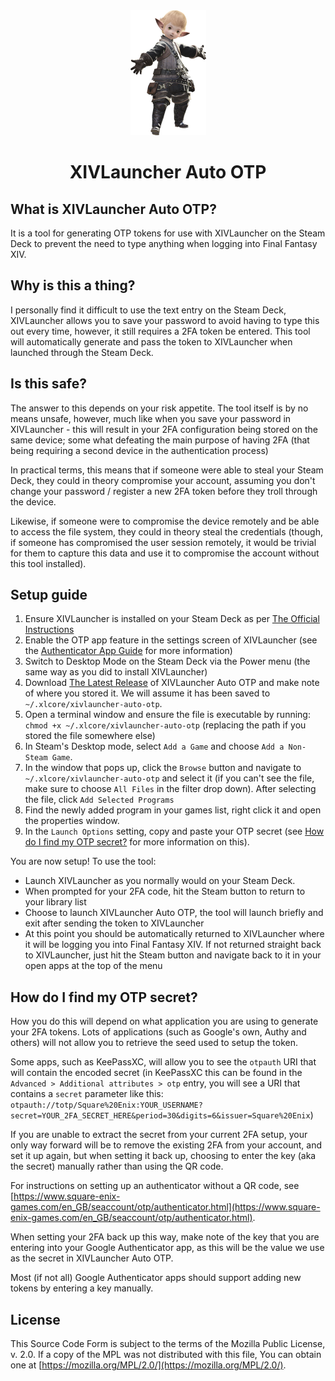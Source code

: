 <div style="text-align: center;">
    <img src=".github/lalafell.png" />
    <h1>XIVLauncher Auto OTP</h1>
</div>

## What is XIVLauncher Auto OTP?
It is a tool for generating OTP tokens for use with XIVLauncher on the Steam Deck to prevent the need to type anything when logging into Final Fantasy XIV.

## Why is this a thing?
I personally find it difficult to use the text entry on the Steam Deck, XIVLauncher allows you to save your password to avoid having to type this out every time, however, it still requires a 2FA token be entered. This tool will automatically generate and pass the token to XIVLauncher when launched through the Steam Deck.

## Is this safe?
The answer to this depends on your risk appetite. The tool itself is by no means unsafe, however, much like when you save your password in XIVLauncher - this will result in your 2FA configuration being stored on the same device; some what defeating the main purpose of having 2FA (that being requiring a second device in the authentication process)

In practical terms, this means that if someone were able to steal your Steam Deck, they could in theory compromise your account, assuming you don't change your password / register a new 2FA token before they troll through the device.

Likewise, if someone were to compromise the device remotely and be able to access the file system, they could in theory steal the credentials (though, if someone has compromised the user session remotely, it would be trivial for them to capture this data and use it to compromise the account without this tool installed).

## Setup guide
1. Ensure XIVLauncher is installed on your Steam Deck as per [The Official Instructions](https://goatcorp.github.io/faq/steamdeck.html)
2. Enable the OTP app feature in the settings screen of XIVLauncher (see the [Authenticator App Guide](https://goatcorp.github.io/faq/mobile_otp#enabling-the-otp-app-feature-in-xivlauncher) for more information)
3. Switch to Desktop Mode on the Steam Deck via the Power menu (the same way as you did to install XIVLauncher)
4. Download [The Latest Release](https://github.com/RobTheFiveNine/xivlauncher-auto-otp/releases/latest) of XIVLauncher Auto OTP and make note of where you stored it. We will assume it has been saved to `~/.xlcore/xivlauncher-auto-otp`.
5. Open a terminal window and ensure the file is executable by running: `chmod +x ~/.xlcore/xivlauncher-auto-otp` (replacing the path if you stored the file somewhere else)
6. In Steam's Desktop mode, select `Add a Game` and choose `Add a Non-Steam Game`.
7. In the window that pops up, click the `Browse` button and navigate to `~/.xlcore/xivlauncher-auto-otp` and select it (if you can't see the file, make sure to choose `All Files` in the filter drop down). After selecting the file, click `Add Selected Programs`
8. Find the newly added program in your games list, right click it and open the properties window.
9. In the `Launch Options` setting, copy and paste your OTP secret (see [How do I find my OTP secret?](#how-do-i-find-my-otp-secret) for more information on this).

You are now setup! To use the tool:

 - Launch XIVLauncher as you normally would on your Steam Deck.
 - When prompted for your 2FA code, hit the Steam button to return to your library list
 - Choose to launch XIVLauncher Auto OTP, the tool will launch briefly and exit after sending the token to XIVLauncher
 - At this point you should be automatically returned to XIVLauncher where it will be logging you into Final Fantasy XIV. If not returned straight back to XIVLauncher, just hit the Steam button and navigate back to it in your open apps at the top of the menu


## How do I find my OTP secret?
How you do this will depend on what application you are using to generate your 2FA tokens. Lots of applications (such as Google's own, Authy and others) will not allow you to retrieve the seed used to setup the token.

Some apps, such as KeePassXC, will allow you to see the `otpauth` URI that will contain the encoded secret (in KeePassXC this can be found in the `Advanced > Additional attributes > otp` entry, you will see a URI that contains a `secret` parameter like this: `otpauth://totp/Square%20Enix:YOUR_USERNAME?secret=YOUR_2FA_SECRET_HERE&period=30&digits=6&issuer=Square%20Enix`)

If you are unable to extract the secret from your current 2FA setup, your only way forward will be to remove the existing 2FA from your account, and set it up again, but when setting it back up, choosing to enter the key (aka the secret) manually rather than using the QR code.

For instructions on setting up an authenticator without a QR code, see [https://www.square-enix-games.com/en_GB/seaccount/otp/authenticator.html](https://www.square-enix-games.com/en_GB/seaccount/otp/authenticator.html).

When setting your 2FA back up this way, make note of the key that you are entering into your Google Authenticator app, as this will be the value we use as the secret in XIVLauncher Auto OTP.

Most (if not all) Google Authenticator apps should support adding new tokens by entering a key manually.

## License
This Source Code Form is subject to the terms of the Mozilla Public License, v. 2.0. If a copy of the MPL was not distributed with this file, You can obtain one at [https://mozilla.org/MPL/2.0/](https://mozilla.org/MPL/2.0/).
